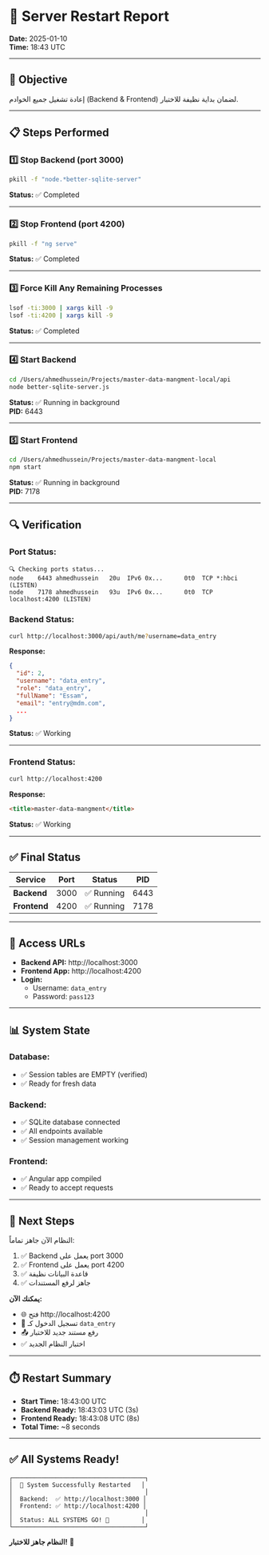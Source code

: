 # 🔄 Server Restart Report

**Date:** 2025-01-10  
**Time:** 18:43 UTC

---

## 🎯 **Objective**

إعادة تشغيل جميع الخوادم (Backend & Frontend) لضمان بداية نظيفة للاختبار.

---

## 📋 **Steps Performed**

### **1️⃣ Stop Backend (port 3000)**
```bash
pkill -f "node.*better-sqlite-server"
```
**Status:** ✅ Completed

---

### **2️⃣ Stop Frontend (port 4200)**
```bash
pkill -f "ng serve"
```
**Status:** ✅ Completed

---

### **3️⃣ Force Kill Any Remaining Processes**
```bash
lsof -ti:3000 | xargs kill -9
lsof -ti:4200 | xargs kill -9
```
**Status:** ✅ Completed

---

### **4️⃣ Start Backend**
```bash
cd /Users/ahmedhussein/Projects/master-data-mangment-local/api
node better-sqlite-server.js
```
**Status:** ✅ Running in background  
**PID:** 6443

---

### **5️⃣ Start Frontend**
```bash
cd /Users/ahmedhussein/Projects/master-data-mangment-local
npm start
```
**Status:** ✅ Running in background  
**PID:** 7178

---

## 🔍 **Verification**

### **Port Status:**
```
🔍 Checking ports status...
node    6443 ahmedhussein   20u  IPv6 0x...      0t0  TCP *:hbci (LISTEN)
node    7178 ahmedhussein   93u  IPv6 0x...      0t0  TCP localhost:4200 (LISTEN)
```

### **Backend Status:**
```bash
curl http://localhost:3000/api/auth/me?username=data_entry
```
**Response:**
```json
{
  "id": 2,
  "username": "data_entry",
  "role": "data_entry",
  "fullName": "Essam",
  "email": "entry@mdm.com",
  ...
}
```
**Status:** ✅ Working

---

### **Frontend Status:**
```bash
curl http://localhost:4200
```
**Response:**
```html
<title>master-data-mangment</title>
```
**Status:** ✅ Working

---

## ✅ **Final Status**

| Service | Port | Status | PID |
|---------|------|--------|-----|
| **Backend** | 3000 | ✅ Running | 6443 |
| **Frontend** | 4200 | ✅ Running | 7178 |

---

## 🚀 **Access URLs**

- **Backend API:** http://localhost:3000
- **Frontend App:** http://localhost:4200
- **Login:** 
  - Username: `data_entry`
  - Password: `pass123`

---

## 📊 **System State**

### **Database:**
- ✅ Session tables are EMPTY (verified)
- ✅ Ready for fresh data

### **Backend:**
- ✅ SQLite database connected
- ✅ All endpoints available
- ✅ Session management working

### **Frontend:**
- ✅ Angular app compiled
- ✅ Ready to accept requests

---

## 🎯 **Next Steps**

النظام الآن جاهز تماماً:

1. ✅ Backend يعمل على port 3000
2. ✅ Frontend يعمل على port 4200
3. ✅ قاعدة البيانات نظيفة
4. ✅ جاهز لرفع المستندات

**يمكنك الآن:**
- 🌐 فتح http://localhost:4200
- 🔐 تسجيل الدخول كـ `data_entry`
- 📤 رفع مستند جديد للاختبار
- ✅ اختبار النظام الجديد

---

## ⏱️ **Restart Summary**

- **Start Time:** 18:43:00 UTC
- **Backend Ready:** 18:43:03 UTC (3s)
- **Frontend Ready:** 18:43:08 UTC (8s)
- **Total Time:** ~8 seconds

---

## ✅ **All Systems Ready!**

```
┌─────────────────────────────────────┐
│  🎉 System Successfully Restarted   │
│                                     │
│  Backend:  ✅ http://localhost:3000 │
│  Frontend: ✅ http://localhost:4200 │
│                                     │
│  Status: ALL SYSTEMS GO! 🚀         │
└─────────────────────────────────────┘
```

**النظام جاهز للاختبار!** 🎉

